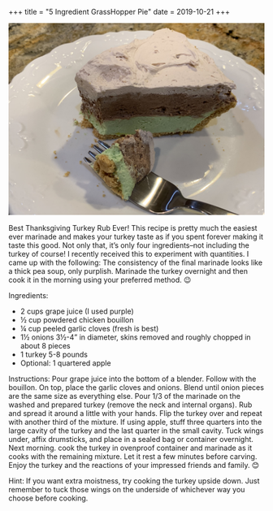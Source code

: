 +++
title = "5 Ingredient GrassHopper Pie"
date = 2019-10-21
+++

![Turkey](/img/GrassHopperpieonplate.jpeg)

Best Thanksgiving Turkey Rub Ever!
This recipe is pretty much the easiest ever marinade and makes your turkey taste as if you spent forever making it taste this good. Not only that, it’s only four ingredients–not including the turkey of course!
I recently received this to experiment with quantities. I came up with the following: The consistency of the final marinade looks like a thick pea soup, only purplish. Marinade the turkey overnight and then cook it in the morning using your preferred method. 😉

Ingredients:
* 2 cups grape juice (I used purple)
* ½ cup powdered chicken bouillon
* ¼ cup peeled garlic cloves (fresh is best)
* 1½ onions 3½-4” in diameter, skins removed and roughly chopped in about 8 pieces
* 1 turkey 5-8 pounds
* Optional: 1 quartered apple

Instructions:
Pour grape juice into the bottom of a blender. Follow with the bouillon. On top, place the garlic cloves and onions.
Blend until onion pieces are the same size as everything else.
Pour 1/3 of the marinade on the washed and prepared turkey (remove the neck and internal organs). Rub and spread it around a little with your hands.
Flip the turkey over and repeat with another third of the mixture.
If using apple, stuff three quarters into the large cavity of the turkey and the last quarter in the small cavity.
Tuck wings under, affix drumsticks, and place in a sealed bag or container overnight.
Next morning. cook the turkey in ovenproof container and marinade as it cooks with the remaining mixture.
Let it rest a few minutes before carving.
Enjoy the turkey and the reactions of your impressed friends and family. 😊

Hint: If you want extra moistness, try cooking the turkey upside down. Just remember to tuck those wings on the underside of whichever way you choose before cooking.
